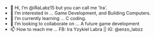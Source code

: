 - 👋 Hi, I’m @iRaLabz15 but you can call me 'Ira'.
- 👀 I’m interested in ... Game Development, and Building Computers.
- 🌱 I’m currently learning ... C coding.
- 💞️ I’m looking to collaborate on ... A future game development
- 📫 How to reach me ... FB: Ira Yzykiel Labra || IG: @enzo_labzz

<!---
iRaLabz15/iRaLabz15 is a ✨ special ✨ repository because its `README.md` (this file) appears on your GitHub profile.
You can click the Preview link to take a look at your changes.
--->
